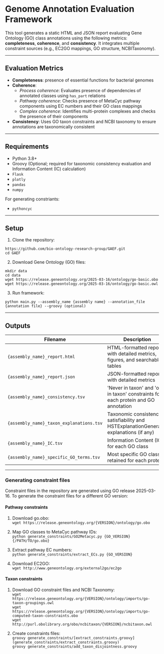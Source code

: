 # Genome Annotation Evaluation Framework

This tool generates a static HTML and JSON report evaluating Gene Ontology (GO) class annotations using the following metrics: **completeness**, **coherence**, and **consistency**. It integrates multiple constraint sources (e.g., EC2GO mappings, GO structure, NCBITaxonomy).

---

## Evaluation Metrics

- **Completeness**: presence of essential functions for bacterial genomes
- **Coherence**:
  - *Process coherence*: Evaluates presence of dependencies of annotated classes using `has_part` relations
  - *Pathway coherence*: Checks presence of MetaCyc pathway components using EC numbers and their GO class mappings
  - *Complex coherence*: Identifies multi-protein complexes and checks the presence of their components
- **Consistency**: Uses GO taxon constraints and NCBI taxonomy to ensure annotations are taxonomically consistent

---

## Requirements

- Python 3.8+
- Groovy (Optional; required for taxonomic consistency evaluation and Information Content (IC) calculation)
- `Flask`
- `plotly`
- `pandas`
- `numpy`


For generating constriants:
- `pythoncyc`

---

## Setup

1. Clone the repository:

```https://github.com/bio-ontology-research-group/GAEF.git```  
```cd GAEF```

2. Download Gene Ontology (GO) files:

```mkdir data```  
```cd data```  
```wget https://release.geneontology.org/2025-03-16/ontology/go-basic.obo```  
```wget https://release.geneontology.org/2025-03-16/ontology/go-basic.owl```

3. Run framework:

```python main.py --assembly_name {assembly name} --annotation_file {annotation file} --groovy (optional)```

---

## Outputs

| Filename                                | Description                                                                                   |
|-----------------------------------------|-----------------------------------------------------------------------------------------------|
| `{assembly_name}_report.html`           | HTML-formatted report with detailed metrics, figures, and searchable tables                  |
| `{assembly_name}_report.json`           | JSON-formatted report with detailed metrics                                                  |
| `{assembly_name}_consistency.tsv`       | 'Never in taxon' and 'only in taxon' constraints for each protein and GO annotation          |
| `{assembly_name}_taxon_explanations.tsv`| Taxonomic consistency satisfiability and HSTExplanationGenerator explanations (if any)       |
| `{assembly_name}_IC.tsv`                | Information Content (IC) for each GO class                                                   |
| `{assembly_name}_specific_GO_terms.tsv` | Most specific GO classes retained for each protein                                           |


---

### Generating constraint files

Constraint files in the repository are generated using GO release 2025-03-16. To generate the constraint files for a different GO version:


#### Pathway constraints

1. Download go.obo:  
```wget https://release.geneontology.org/{VERSION}/ontology/go.obo```  

2. Map GO classes to MetaCyc pathway IDs:  
```python generate_constraints/GO2Metacyc.py {GO_VERSION} {/PATH/TO/go.obo}```  

3. Extract pathway EC numbers:  
```python generate_constraints/extract_ECs.py {GO_VERSION}```  

4. Download EC2GO:  
```wget http://www.geneontology.org/external2go/ec2go```  

#### Taxon constraints

1. Download GO constraint files and NCBI Taxonomy:  
```wget https://release.geneontology.org/{VERSION}/ontology/imports/go-taxon-groupings.owl```  
```wget https://release.geneontology.org/{VERSION}/ontology/imports/go-computed-taxon-constraints.obo```  
```wget http://purl.obolibrary.org/obo/ncbitaxon/{VERSION}/ncbitaxon.owl```  

2. Create constraints files:  
```groovy generate_constraints/[extract_constraints.groovy](generate_constraints/extract_constraints.groovy)```  
```groovy generate_constraints/add_taxon_disjointness.groovy```
